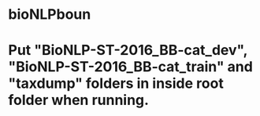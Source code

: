 # bioNLPboun

# Put "BioNLP-ST-2016_BB-cat_dev", "BioNLP-ST-2016_BB-cat_train" and "taxdump" folders in inside root folder when running.